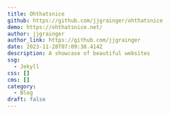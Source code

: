 ```yaml
---
title: Ohthatsnice
github: https://github.com/jjgrainger/ohthatsnice
demo: https://ohthatsnice.net/
author: jjgrainger
author_link: https://github.com/jjgrainger
date: 2023-11-28T07:09:38.414Z
description: A showcase of beautiful websites
ssg:
  - Jekyll
css: []
cms: []
category:
  - Blog
draft: false
---
```

